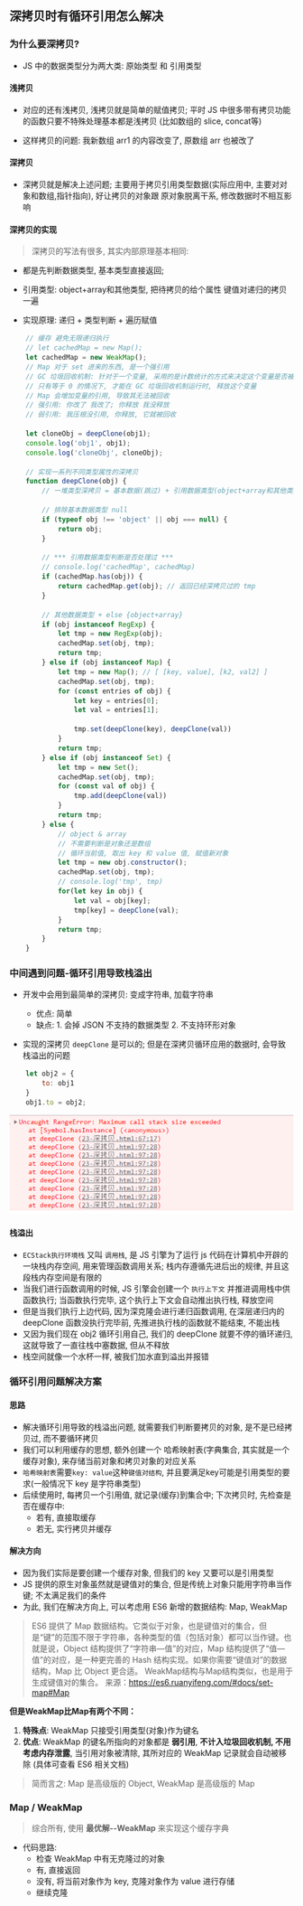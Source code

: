 ## 深拷贝时有循环引用怎么解决

### 为什么要深拷贝?

- JS 中的数据类型分为两大类: 原始类型 和 引用类型

#### 浅拷贝

- 对应的还有浅拷贝, 浅拷贝就是简单的赋值拷贝; 平时 JS 中很多带有拷贝功能的函数只要不特殊处理基本都是浅拷贝 (比如数组的 slice, concat等)

- 这样拷贝的问题: 我新数组 arr1 的内容改变了, 原数组 arr 也被改了

#### 深拷贝

- 深拷贝就是解决上述问题; 主要用于拷贝引用类型数据(实际应用中, 主要对对象和数组,指针指向), 好让拷贝的对象跟 原对象脱离干系, 修改数据时不相互影响

#### 深拷贝的实现

> 深拷贝的写法有很多, 其实内部原理基本相同:

- 都是先判断数据类型, 基本类型直接返回;
- 引用类型: object+array和其他类型, 把待拷贝的给个属性 键值对递归的拷贝一遍

- 实现原理: 递归 + 类型判断 + 遍历赋值

```js
    // 缓存 避免无限递归执行
    // let cachedMap = new Map();
    let cachedMap = new WeakMap();
    // Map 对于 set 进来的东西, 是一个强引用
    // GC 垃圾回收机制: 针对于一个变量, 采用的是计数统计的方式来决定这个变量是否被回收, 如果一次强引用, 该变量引用计数 +1
    // 只有等于 0 的情况下, 才能在 GC 垃圾回收机制运行时, 释放这个变量
    // Map 会增加变量的引用, 导致其无法被回收
    // 强引用: 你改了 我改了; 你释放 我没释放
    // 弱引用: 我压根没引用, 你释放, 它就被回收
    
    let cloneObj = deepClone(obj1);
    console.log('obj1', obj1);
    console.log('cloneObj', cloneObj);

    // 实现一系列不同类型属性的深拷贝
    function deepClone(obj) {
        // 一堆类型深拷贝 = 基本数据(跳过) + 引用数据类型(object+array和其他类型)

        // 排除基本数据类型 null
        if (typeof obj !== 'object' || obj === null) {
            return obj;
        }

        // *** 引用数据类型判断是否处理过 ***
        // console.log('cachedMap', cachedMap)
        if (cachedMap.has(obj)) {
            return cachedMap.get(obj); // 返回已经深拷贝过的 tmp
        }

        // 其他数据类型 + else {object+array}
        if (obj instanceof RegExp) {
            let tmp = new RegExp(obj);
            cachedMap.set(obj, tmp);
            return tmp;
        } else if (obj instanceof Map) {
            let tmp = new Map(); // [ [key, value], [k2, val2] ]
            cachedMap.set(obj, tmp);
            for (const entries of obj) {
                let key = entries[0];
                let val = entries[1];

                tmp.set(deepClone(key), deepClone(val))
            }
            return tmp;
        } else if (obj instanceof Set) {
            let tmp = new Set();
            cachedMap.set(obj, tmp);
            for (const val of obj) {
                tmp.add(deepClone(val))
            }
            return tmp;
        } else {
            // object & array
            // 不需要判断是对象还是数组
            // 循环当前值, 取出 key 和 value 值, 赋值新对象
            let tmp = new obj.constructor();
            cachedMap.set(obj, tmp);
            // console.log('tmp', tmp)
            for(let key in obj) {
                let val = obj[key];
                tmp[key] = deepClone(val);
            }
            return tmp;
        }
    }
```

### 中间遇到问题-循环引用导致栈溢出

- 开发中会用到最简单的深拷贝: 变成字符串, 加载字符串

  - 优点: 简单
  - 缺点:
        1. 会掉 JSON 不支持的数据类型
        2. 不支持环形对象

- 实现的深拷贝 `deepClone` 是可以的; 但是在深拷贝循环应用的数据时, 会导致栈溢出的问题

```js
    let obj2 = {
        to: obj1
    }
    obj1.to = obj2;
```

![深拷贝问题](../imgs/23-%E6%B7%B1%E6%8B%B7%E8%B4%9D%E9%97%AE%E9%A2%98.png)

#### 栈溢出

- `ECStack执行环境栈` 又叫 `调用栈`, 是 JS 引擎为了运行 js 代码在计算机中开辟的一块栈内存空间, 用来管理函数调用关系; 栈内存遵循先进后出的规律, 并且这段栈内存空间是有限的
- 当我们进行函数调用的时候, JS 引擎会创建一个 `执行上下文` 并推进调用栈中供函数执行; 当函数执行完毕, 这个执行上下文会自动推出执行栈, 释放空间
- 但是当我们执行上边代码, 因为深克隆会进行递归函数调用, 在深层递归内的 deepClone 函数没执行完毕前, 先推进执行栈的函数就不能结束, 不能出栈
- 又因为我们现在 obj2 循环引用自己, 我们的 deepClone 就要不停的循环递归, 这就导致了一直往栈中塞数据, 但从不释放
- 栈空间就像一个水杯一样, 被我们加水直到溢出并报错

### 循环引用问题解决方案

#### 思路

- 解决循环引用导致的栈溢出问题, 就需要我们判断要拷贝的对象, 是不是已经拷贝过, 而不要循环拷贝
- 我们可以利用缓存的思想, 额外创建一个 哈希映射表(字典集合, 其实就是一个缓存对象), 来存储当前对象和拷贝对象的对应关系
- `哈希映射表`需要`key: value`这种`键值对结构`, 并且要满足key可能是引用类型的要求(一般情况下 key 是字符串类型)
- 后续使用时, 每拷贝一个引用值, 就记录(缓存)到集合中; 下次拷贝时, 先检查是否在缓存中:
  - 若有, 直接取缓存
  - 若无, 实行拷贝并缓存

#### 解决方向

- 因为我们实际是要创建一个缓存对象, 但我们的 key 又要可以是引用类型
- JS 提供的原生对象虽然就是键值对的集合, 但是传统上对象只能用字符串当作键; 不太满足我们的条件
- 为此, 我们在解决方向上, 可以考虑用 ES6 新增的数据结构: Map, WeakMap

> ES6 提供了 Map 数据结构。它类似于对象，也是键值对的集合，但是“键”的范围不限于字符串，各种类型的值（包括对象）都可以当作键。也就是说，Object 结构提供了“字符串—值”的对应，Map 结构提供了“值—值”的对应，是一种更完善的 Hash 结构实现。如果你需要“键值对”的数据结构，Map 比 Object 更合适。
WeakMap结构与Map结构类似，也是用于生成键值对的集合。
来源：https://es6.ruanyifeng.com/#docs/set-map#Map

**但是WeakMap比Map有两个不同：**

1. **特殊点**: WeakMap 只接受引用类型(对象)作为键名
2. **优点**: WeakMap 的键名所指向的对象都是 **弱引用**, **不计入垃圾回收机制, 不用考虑内存泄露**, 当引用对象被清除, 其所对应的 WeakMap 记录就会自动被移除 (具体可查看 ES6 相关文档)

> 简而言之: Map 是高级版的 Object, WeakMap 是高级版的 Map

### Map / WeakMap

> 综合所有, 使用 **最优解--WeakMap** 来实现这个缓存字典

- 代码思路:
  - 检查 WeakMap 中有无克隆过的对象
  - 有, 直接返回
  - 没有, 将当前对象作为 key, 克隆对象作为 value 进行存储
  - 继续克隆
